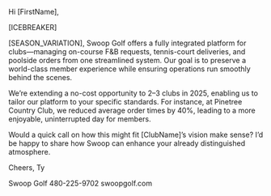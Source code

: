 Hi [FirstName],

[ICEBREAKER]

[SEASON_VARIATION], Swoop Golf offers a fully integrated platform for clubs—managing on-course F&B requests, tennis-court deliveries, and poolside orders from one streamlined system. Our goal is to preserve a world-class member experience while ensuring operations run smoothly behind the scenes.

We’re extending a no-cost opportunity to 2–3 clubs in 2025, enabling us to tailor our platform to your specific standards. For instance, at Pinetree Country Club, we reduced average order times by 40%, leading to a more enjoyable, uninterrupted day for members.

Would a quick call on how this might fit [ClubName]’s vision make sense? I’d be happy to share how Swoop can enhance your already distinguished atmosphere.

Cheers,
Ty

Swoop Golf
480-225-9702
swoopgolf.com
